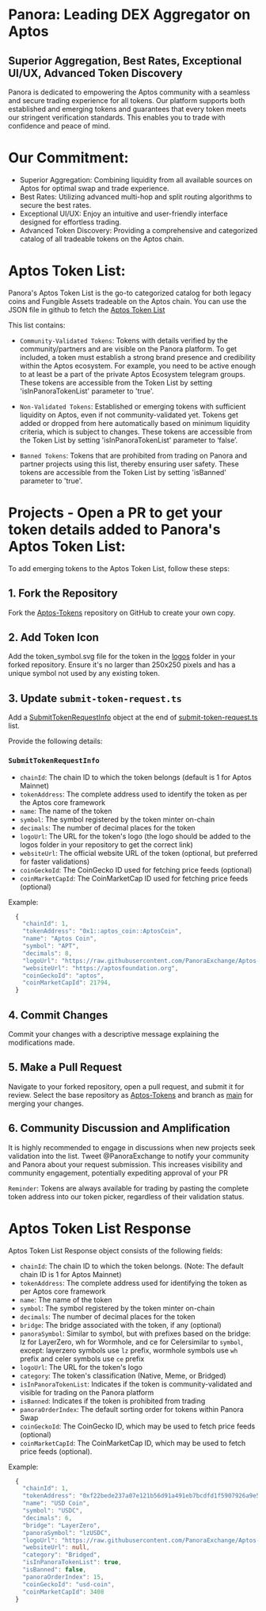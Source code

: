 # Panora: Leading DEX Aggregator on Aptos
## Superior Aggregation, Best Rates, Exceptional UI/UX, Advanced Token Discovery
Panora is dedicated to empowering the Aptos community with a seamless and secure trading experience for all tokens. Our platform supports both established and emerging tokens and guarantees that every token meets our stringent verification standards. This enables you to trade with confidence and peace of mind.

# Our Commitment:
- Superior Aggregation: Combining liquidity from all available sources on Aptos for optimal swap and trade experience.
- Best Rates: Utilizing advanced multi-hop and split routing algorithms to secure the best rates.
- Exceptional UI/UX: Enjoy an intuitive and user-friendly interface designed for effortless trading.
- Advanced Token Discovery: Providing a comprehensive and categorized catalog of all tradeable tokens on the Aptos chain.

# Aptos Token List:
Panora's Aptos Token List is the go-to categorized catalog for both legacy coins and Fungible Assets tradeable on the Aptos chain. You can use the JSON file in github to fetch the [Aptos Token List](https://github.com/PanoraExchange/Aptos-Tokens/blob/main/token-list.json)

This list contains:

- `Community-Validated Tokens`: Tokens with details verified by the community/partners and are visible on the Panora platform. To get included, a token must establish a strong brand presence and credibility within the Aptos ecosystem. For example, you need to be active enough to at least be a part of the private Aptos Ecosystem telegram groups. These tokens are accessible from the Token List by setting 'isInPanoraTokenList' parameter to 'true'. 

- `Non-Validated Tokens`: Established or emerging tokens with sufficient liquidity on Aptos, even if not community-validated yet. Tokens get added or dropped from here automatically based on minimum liquidity criteria, which is subject to changes. These tokens are accessible from the Token List by setting 'isInPanoraTokenList' parameter to ‘false’.

- `Banned Tokens`: Tokens that are prohibited from trading on Panora and partner projects using this list, thereby ensuring user safety. These tokens are accessible from the Token List by setting 'isBanned' parameter to 'true'.


# Projects - Open a PR to get your token details added to Panora's Aptos Token List:

To add emerging tokens to the Aptos Token List, follow these steps:

## 1. Fork the Repository

Fork the [Aptos-Tokens](https://github.com/PanoraExchange/Aptos-Tokens) repository on GitHub to create your own copy.

## 2. Add Token Icon

Add the token_symbol.svg file for the token in the [logos](https://github.com/PanoraExchange/Aptos-Tokens/tree/main/logos) folder in your forked repository. Ensure it's no larger than 250x250 pixels and has a unique symbol not used by any existing token. 

## 3. Update `submit-token-request.ts`

Add a [SubmitTokenRequestInfo](https://github.com/PanoraExchange/Aptos-Tokens/blob/main/types.ts#L1) object at the end of [submit-token-request.ts](https://github.com/PanoraExchange/Aptos-Tokens/blob/main/submit-token-request.ts) list.

Provide the following details:

### `SubmitTokenRequestInfo`

- `chainId`: The chain ID to which the token belongs (default is 1 for Aptos Mainnet)
- `tokenAddress`: The complete address used to identify the token as per the Aptos core framework
- `name`: The name of the token
- `symbol`: The symbol registered by the token minter on-chain
- `decimals`: The number of decimal places for the token
- `logoUrl`: The URL for the token's logo (the logo should be added to the logos folder in your repository to get the correct link)
- `websiteUrl`:  The official website URL of the token (optional, but preferred for faster validations)
- `coinGeckoId`: The CoinGecko ID used for fetching price feeds (optional)
- `coinMarketCapId`: The CoinMarketCap ID used for fetching price feeds (optional)

Example:

```typescript
  {
    "chainId": 1,
    "tokenAddress": "0x1::aptos_coin::AptosCoin",
    "name": "Aptos Coin",
    "symbol": "APT",
    "decimals": 8,
    "logoUrl": "https://raw.githubusercontent.com/PanoraExchange/Aptos-Tokens/main/logos/APT.svg",
    "websiteUrl": "https://aptosfoundation.org",
    "coinGeckoId": "aptos",
    "coinMarketCapId": 21794,
  }
```


## 4. Commit Changes

Commit your changes with a descriptive message explaining the modifications made.

## 5. Make a Pull Request

Navigate to your forked repository, open a pull request, and submit it for review. Select the base repository as [Aptos-Tokens](https://github.com/PanoraExchange/Aptos-Tokens/tree/main) and branch as [main](https://github.com/PanoraExchange/Aptos-Tokens/tree/main) for merging your changes.

## 6. Community Discussion and Amplification

It is highly recommended to engage in discussions when new projects seek validation into the list. Tweet @PanoraExchange to notify your community and Panora about your request submission. This increases visibility and community engagement, potentially expediting approval of your PR


`Reminder`: Tokens are always available for trading by pasting the complete token address into our token picker, regardless of their validation status.


# Aptos Token List Response

Aptos Token List Response object consists of the following fields:

- `chainId`: The chain ID to which the token belongs. (Note: The default chain ID is 1 for Aptos Mainnet)
- `tokenAddress`: The complete address used for identifying the token as per Aptos core framework
- `name`: The name of the token
- `symbol`: The symbol registered by the token minter on-chain
- `decimals`: The number of decimal places for the token
- `bridge`: The bridge associated with the token, if any (optional)
- `panoraSymbol`: Similar to symbol, but with prefixes based on the bridge: lz for LayerZero, wh for Wormhole, and ce for Celersimilar to `symbol`, except: layerzero symbols use `lz` prefix, wormhole symbols use `wh` prefix and celer symbols use `ce` prefix
- `logoUrl`: The URL for the token's logo
- `category`: The token's classification (Native, Meme, or Bridged)
- `isInPanoraTokenList`: Indicates if the token is community-validated and visible for trading on the Panora platform
- `isBanned`: Indicates if the token is prohibited from trading
- `panoraOrderIndex`: The default sorting order for tokens within Panora Swap
- `coinGeckoId`: The CoinGecko ID, which may be used to fetch price feeds (optional)
- `coinMarketCapId`: The CoinMarketCap ID, which may be used to fetch price feeds (optional).


Example:

```typescript
  {
    "chainId": 1,
    "tokenAddress": "0xf22bede237a07e121b56d91a491eb7bcdfd1f5907926a9e58338f964a01b17fa::asset::USDC",
    "name": "USD Coin",
    "symbol": "USDC",
    "decimals": 6,
    "bridge": "LayerZero",
    "panoraSymbol": "lzUSDC",
    "logoUrl": "https://raw.githubusercontent.com/PanoraExchange/Aptos-Tokens/main/logos/USDC.svg",
    "websiteUrl": null,
    "category": "Bridged",
    "isInPanoraTokenList": true,
    "isBanned": false,
    "panoraOrderIndex": 15,
    "coinGeckoId": "usd-coin",
    "coinMarketCapId": 3408
  }
```

